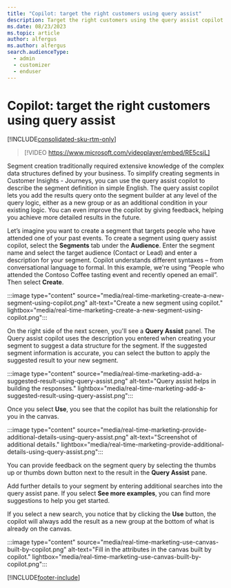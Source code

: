 ```yaml
---
title: "Copilot: target the right customers using query assist"
description: Target the right customers using the query assist copilot in Dynamics 365 Customer Insights - Journeys.
ms.date: 08/23/2023
ms.topic: article
author: alfergus
ms.author: alfergus
search.audienceType: 
  - admin
  - customizer
  - enduser
---
```


# Copilot: target the right customers using query assist

[!INCLUDE[consolidated-sku-rtm-only](./includes/consolidated-sku-rtm-only.md)]

> [!VIDEO https://www.microsoft.com/videoplayer/embed/RE5csiL]

Segment creation traditionally required extensive knowledge of the complex data structures defined by your business. To simplify creating segments in Customer Insights - Journeys, you can use the query assist copilot to describe the segment definition in simple English. The query assist copilot lets you add the results query onto the segment builder at any level of the query logic, either as a new group or as an additional condition in your existing logic. You can even improve the copilot by giving feedback, helping you achieve more detailed results in the future.

Let’s imagine you want to create a segment that targets people who have attended one of your past events. To create a segment using query assist copilot, select the **Segments** tab under the **Audience**. Enter the segment name and select the target audience (Contact or Lead) and enter a description for your segment. Copilot understands different syntaxes – from conversational language to formal. In this example, we're using “People who attended the Contoso Coffee tasting event and recently opened an email”. Then select **Create**.

:::image type="content" source="media/real-time-marketing-create-a-new-segment-using-copilot.png" alt-text="Create a new segment using copilot." lightbox="media/real-time-marketing-create-a-new-segment-using-copilot.png":::

On the right side of the next screen, you'll see a **Query Assist** panel. The Query assist copilot uses the description you entered when creating your segment to suggest a data structure for the segment. If the suggested segment information is accurate, you can select the button to apply the suggested result to your new segment.

:::image type="content" source="media/real-time-marketing-add-a-suggested-result-using-query-assist.png" alt-text="Query assist helps in building the responses." lightbox="media/real-time-marketing-add-a-suggested-result-using-query-assist.png":::

Once you select **Use**, you see that the copilot has built the relationship for you in the canvas. 

:::image type="content" source="media/real-time-marketing-provide-additional-details-using-query-assist.png" alt-text="Screenshot of additional details." lightbox="media/real-time-marketing-provide-additional-details-using-query-assist.png":::

You can provide feedback on the segment query by selecting the thumbs up or thumbs down button next to the result in the **Query Assist** pane.

Add further details to your segment by entering additional searches into the query assist pane. If you select **See more examples**, you can find more suggestions to help you get started.

If you select a new search, you notice that by clicking the **Use** button, the copilot will always add the result as a new group at the bottom of what is already on the canvas. 

:::image type="content" source="media/real-time-marketing-use-canvas-built-by-copilot.png" alt-text="Fill in the attributes in the canvas built by copilot." lightbox="media/real-time-marketing-use-canvas-built-by-copilot.png":::

[!INCLUDE[footer-include](./includes/footer-banner.md)]
